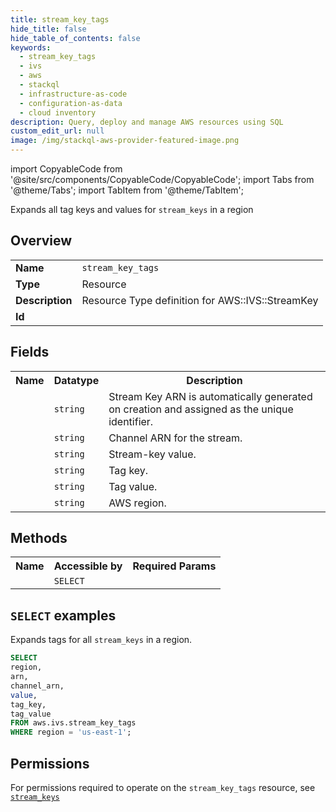 ```yaml
---
title: stream_key_tags
hide_title: false
hide_table_of_contents: false
keywords:
  - stream_key_tags
  - ivs
  - aws
  - stackql
  - infrastructure-as-code
  - configuration-as-data
  - cloud inventory
description: Query, deploy and manage AWS resources using SQL
custom_edit_url: null
image: /img/stackql-aws-provider-featured-image.png
---
```


import CopyableCode from '@site/src/components/CopyableCode/CopyableCode';
import Tabs from '@theme/Tabs';
import TabItem from '@theme/TabItem';

Expands all tag keys and values for <code>stream_keys</code> in a region

## Overview
<table>
<tbody>
<tr><td><b>Name</b></td><td><code>stream_key_tags</code></td></tr>
<tr><td><b>Type</b></td><td>Resource</td></tr>
<tr><td><b>Description</b></td><td>Resource Type definition for AWS::IVS::StreamKey</td></tr>
<tr><td><b>Id</b></td><td><CopyableCode code="aws.ivs.stream_key_tags" /></td></tr>
</tbody>
</table>

## Fields
<table>
<tbody>
<tr><th>Name</th><th>Datatype</th><th>Description</th></tr><tr><td><CopyableCode code="arn" /></td><td><code>string</code></td><td>Stream Key ARN is automatically generated on creation and assigned as the unique identifier.</td></tr>
<tr><td><CopyableCode code="channel_arn" /></td><td><code>string</code></td><td>Channel ARN for the stream.</td></tr>
<tr><td><CopyableCode code="value" /></td><td><code>string</code></td><td>Stream-key value.</td></tr>
<tr><td><CopyableCode code="tag_key" /></td><td><code>string</code></td><td>Tag key.</td></tr>
<tr><td><CopyableCode code="tag_value" /></td><td><code>string</code></td><td>Tag value.</td></tr>
<tr><td><CopyableCode code="region" /></td><td><code>string</code></td><td>AWS region.</td></tr>
</tbody>
</table>

## Methods

<table>
<tbody>
  <tr>
    <th>Name</th>
    <th>Accessible by</th>
    <th>Required Params</th>
  </tr>
  <tr>
    <td><CopyableCode code="list_resources" /></td>
    <td><code>SELECT</code></td>
    <td><CopyableCode code="region" /></td>
  </tr>
</tbody>
</table>

## `SELECT` examples
Expands tags for all <code>stream_keys</code> in a region.
```sql
SELECT
region,
arn,
channel_arn,
value,
tag_key,
tag_value
FROM aws.ivs.stream_key_tags
WHERE region = 'us-east-1';
```


## Permissions

For permissions required to operate on the <code>stream_key_tags</code> resource, see <a href="/services/ivs/stream_keys/#permissions"><code>stream_keys</code></a>

